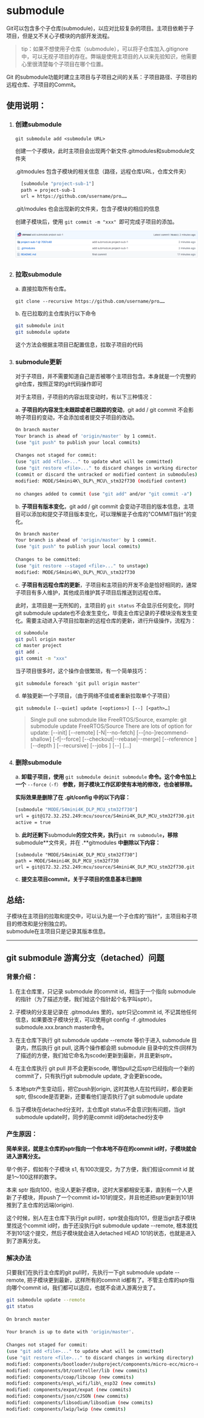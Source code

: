 # submodule

Git可以包含多个子仓库(submodule)，以应对比较复杂的项目。主项目依赖于子项目，但是又不关心子模块的内部开发流程。
>tip：如果不想使用子仓库（submodule），可以将子仓库加入.gitignore中，可以无视子项目的存在。弊端是使用主项目的人以来先验知识，他需要心里很清楚每个子项目在哪个位置。

Git 的submodule功能时建立主项目与子项目之间的关系：子项目路径、子项目的远程仓库、子项目的Commit。

## 使用说明：

1. ### 创建submodule

    `git submodule add <submodule URL>`

	创建一个子模块，此时主项目会出现两个新文件.gitmodules和submodule文件夹

	.gitmodules 包含子模块的相关信息（路径，远程仓库URL，仓库文件夹）

	```bash
	  [submodule "project-sub-1"]
	  path = project-sub-1
	  url = https://github.com/username/pro……
	```

	.git/modules 也会出现新的文件夹，包含子模块的相应的信息

	创建子模块后，使用 `git commit -m "xxx" `即可完成子项目的添加。

	![](image/image_1.6c627d49.png)



2. ### 拉取submodule

	a. 直接拉取所有仓库。

	`git clone --recursive https://github.com/username/pro…… `

	b. 在已拉取的主仓库执行以下命令

	```bash
	git submodule init
	git submodule update
	```

	这个方法会根据主项目已配置信息，拉取子项目的代码

3. ### submodule更新

	对于子项目，并不需要知道自己是否被哪个主项目包含。本身就是一个完整的git仓库，按照正常的git代码操作即可

	对于主项目，子项目的内容出现变动时，有以下三种情况：

	a. **子项目的内容发生未跟踪或者已跟踪的变动**，git add / git commit 不会影响子项目的变动，不会添加或者提交子项目的改动。
	```bash
	On branch master
	Your branch is ahead of 'origin/master' by 1 commit.
	(use "git push" to publish your local commits)

	Changes not staged for commit:
	(use "git add <file>..." to update what will be committed)
	(use "git restore <file>..." to discard changes in working directory)
	(commit or discard the untracked or modified content in submodules)
	modified: MODE/S4mini4K\_DLP\_MCU\_stm32f730 (modified content)

	no changes added to commit (use "git add" and/or "git commit -a")
	```

	b. **子项目有版本变化**，git add / git commit 会变动子项目的版本信息，主项目可以添加和提交子项目版本变化，可以理解是子仓库的"COMMIT指针"的变化。
	```bash
	On branch master
	Your branch is ahead of 'origin/master' by 1 commit.
	(use "git push" to publish your local commits)

	Changes to be committed:
	(use "git restore --staged <file>..." to unstage)
	modified: MODE/S4mini4K\_DLP\_MCU\_stm32f730
	```

	c. **子项目有远程仓库的更新**，子项目和主项目的开发不会是恰好相同的，通常子项目有多人维护，其他成员维护其子项目后推送到远程仓库。

	此时，主项目是一无所知的，主项目的 `git status` 不会显示任何变化，同时 git submodule update也不会发生变化，毕竟主仓库记录的子模块没有发生变化。需要主动进入子项目拉取新的远程仓库的更新，进行升级操作，流程为：

	```bash
	cd submodule
	git pull origin master
	cd master project
	git add .
	git commit -m "xxx"
	```

	当子项目很多时，这个操作会很繁琐，有一个简单技巧：

	`git submodule foreach 'git pull origin master'`

	d. 单独更新一个子项目，（由于网络不佳或者重新拉取单个子项目）

	`git submodule [--quiet] update [<options>] [--] [<path>…​]`

	>Single pull one submodule like FreeRTOS/Source, example: git submodule update FreeRTOS/Source
	>There are lots of option for update: \[--init\] \[--remote\] \[-N|--no-fetch\] \[--\[no-\]recommend-shallow\] \[-f|--force\] \[--checkout|--rebase|--merge\] \[--reference <repository>\] \[--depth <depth>\] \[--recursive\] \[--jobs <n>\] \[--\] \[<path>…​\]

4. ### 删除submodule
   
	a. **卸载子项目，使用** `git submodule deinit submodule` **命令。这个命令加上一个** `--force（-f）` **参数，则子模块工作区即使有本地的修改，也会被移除。**

	**实际效果是删除了在** **.git/config 中的以下内容：**

	```bash
	[submodule "MODE/S4mini4K_DLP_MCU_stm32f730"]
	url = git@172.32.252.249:mcu/source/S4mini4K_DLP_MCU_stm32f730.git
	active = true
	```

	b. **此时还剩下**submodule**的空文件夹，执行**`git rm submodule`**，移除**submodule**文件夹，并在 .**gitmodules **中删除以下内容：**

	```
	[submodule "MODE/S4mini4K_DLP_MCU_stm32f730"]
	path = MODE/S4mini4K_DLP_MCU_stm32f730
	url = git@172.32.252.249:mcu/source/S4mini4K_DLP_MCU_stm32f730.git
	```

	c. **提交主项目commit，关于子项目的信息基本已删除**		

## 总结:

子模块在主项目的拉取和提交中，可以认为是一个子仓库的“指针”，主项目和子项目的修改和是分别独立的。\
submodule在主项目只是记录其版本信息。

-----

## git submodule 游离分支（detached）问题

### 背景介绍：

1. 在主仓库里，只记录 submodule 的commit id，相当于一个指向 submodule 的指针（为了描述方便，我们给这个指针起个名字叫sptr）。

2. 子模块的分支是记录在 .gitmodules 里的，sptr只记commit id, 不记其他任何信息，如果要改子模块分支，可以使用git config -f .gitmodules submodule.xxx.branch master命令。

3. 在主仓库下执行 git submodule update --remote 等价于进入 submodule 目录内，然后执行 git pull, 这两个操作都会把 submodule 目录中的文件(同样为了描述的方便，我们给它命名为scode)更新到最新，并且更新sptr。

4. 在主仓库执行 git pull 并不会更新scode, 哪怕pull之后sptr已经指向一个新的commit了，只有执行git submodule update, 才会更新scode。

5. 本地sptr产生变动后，把它push到origin, 这时其他人在拉代码时，都会更新sptr, 但scode是否更新，还要看他们是否执行了git submodule update

6. 当子模块在detached分支时，主仓库git status不会意识到有问题，当git submodule update时，同步的是commit id的detached分支中



### 产生原因：

**简单来说，就是主仓库的sptr指向一个你本地不存在的commit id时，子模块就会进入游离分支。**

举个例子，假如有个子模块 s1, 有100次提交，为了方便，我们假设commit id 就是1～100这样的数字。

本来 sptr 指向100，也没人更新子模块，这时大家都相安无事，直到有一个人更新了子模块，并push了一个commit id=101的提交，并且他还把sptr更新到101并推到了主仓库的远端(origin).

这个时候，别人在主仓库下执行git pull时，sptr就会指向101，但是当git去子模块里找这个commit id时，由于还没执行git submodule update --remote, 根本就找不到101这个提交，然后子模块就会进入detached HEAD 101的状态，也就是进入到了游离分支。

### 解决办法

只要我们在执行主仓库的git pull时，先执行一下git submodule update --remote, 把子模块更到最新，这样所有的commit id都有了。不管主仓库的sptr指向哪个commit id，我们都可以适应，也就不会进入游离分支了。

```bash
git submodule update --remote
git status

On branch master

Your branch is up to date with 'origin/master'.

Changes not staged for commit:
(use "git add <file>..." to update what will be committed)
(use "git restore <file>..." to discard changes in working directory)
modified: components/bootloader/subproject/components/micro-ecc/micro-ecc (new commits)
modified: components/bt/controller/lib (new commits)
modified: components/coap/libcoap (new commits)
modified: components/esp\_wifi/lib\_esp32 (new commits)
modified: components/expat/expat (new commits)
modified: components/json/cJSON (new commits)
modified: components/libsodium/libsodium (new commits)
modified: components/lwip/lwip (new commits)
```
